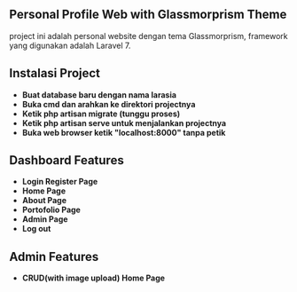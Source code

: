 ## Personal Profile Web with Glassmorprism Theme

project ini adalah personal website dengan tema Glassmorprism, framework yang digunakan adalah Laravel 7.

## Instalasi Project

-   **Buat database baru dengan nama larasia**
-   **Buka cmd dan arahkan ke direktori projectnya**
-   **Ketik php artisan migrate (tunggu proses)**
-   **Ketik php artisan serve untuk menjalankan projectnya**
-   **Buka web browser ketik "localhost:8000" tanpa petik**

## Dashboard Features

-   **Login Register Page**
-   **Home Page**
-   **About Page**
-   **Portofolio Page**
-   **Admin Page**
-   **Log out**

## Admin Features

-   **CRUD(with image upload) Home Page**
